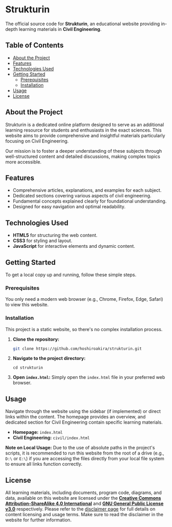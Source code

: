 # Strukturin

The official source code for **Strukturin**, an educational website providing in-depth learning materials in **Civil Engineering**.

## Table of Contents

* [About the Project](#about-the-project)
* [Features](#features)
* [Technologies Used](#technologies-used)
* [Getting Started](#getting-started)
    * [Prerequisites](#prerequisites)
    * [Installation](#installation)
* [Usage](#usage)
* [License](#license)

## About the Project

Strukturin is a dedicated online platform designed to serve as an additional learning resource for students and enthusiasts in the exact sciences. This website aims to provide comprehensive and insightful materials particularly focusing on Civil Engineering.

Our mission is to foster a deeper understanding of these subjects through well-structured content and detailed discussions, making complex topics more accessible.

## Features

* Comprehensive articles, explanations, and examples for each subject.
* Dedicated sections covering various aspects of civil engineering.
* Fundamental concepts explained clearly for foundational understanding.
* Designed for easy navigation and optimal readability.

## Technologies Used

* **HTML5** for structuring the web content.
* **CSS3** for styling and layout.
* **JavaScript** for interactive elements and dynamic content.

## Getting Started

To get a local copy up and running, follow these simple steps.

### Prerequisites

You only need a modern web browser (e.g., Chrome, Firefox, Edge, Safari) to view this website.

### Installation

This project is a static website, so there's no complex installation process.

1.  **Clone the repository:**
    ```bash
    git clone https://github.com/hoshiroakira/strukturin.git
    ```
2.  **Navigate to the project directory:**
    ```
    cd strukturin
    ```
3.  **Open `index.html`:**
    Simply open the `index.html` file in your preferred web browser.

## Usage

Navigate through the website using the sidebar (if implemented) or direct links within the content. The homepage provides an overview, and dedicated section for Civil Engineering contain specific learning materials.

* **Homepage:** `index.html`
* **Civil Engineering:** `civil/index.html`

**Note on Local Usage:** Due to the use of absolute paths in the project's scripts, it is recommended to run this website from the root of a drive (e.g., `D:\` or `E:\`) if you are accessing the files directly from your local file system to ensure all links function correctly.

## License

All learning materials, including documents, program code, diagrams, and data, available on this website are licensed under the [**Creative Commons Attribution-ShareAlike 4.0 International**](https://creativecommons.org/licenses/by-sa/4.0/) and [**GNU General Public License v3.0**](https://www.gnu.org/licenses/gpl-3.0.html) respectively. Please refer to the [disclaimer page](https://strukturin.pages.dev/disclaimer/) for full details on content licensing and usage terms. Make sure to read the disclaimer in the website for further information.
